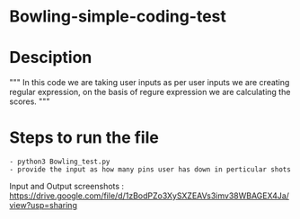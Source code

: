 # Bowling-simple-coding-test

# Desciption 

"""
In this code we are taking user inputs as per user inputs we are creating regular expression,
on the basis of regure expression we are calculating the scores. 
"""

# Steps to run the file
    - python3 Bowling_test.py 
    - provide the input as how many pins user has down in perticular shots



Input and Output screenshots  :
https://drive.google.com/file/d/1zBodPZo3XySXZEAVs3imv38WBAGEX4Ja/view?usp=sharing

